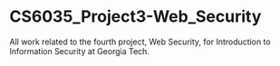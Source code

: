 # CS6035_Project3-Web_Security
All work related to the fourth project, Web Security, for Introduction to Information Security at Georgia Tech. 
